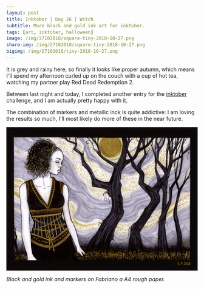 ```yaml
---
layout: post
title: Inktober | Day 26 | Witch
subtitle: More black and gold ink art for inktober.
tags: [art, inktober, halloween]
image: /img/27102018/square-tiny-2018-10-27.png
share-img: /img/27102018/square-tiny-2018-10-27.png
bigimg: /img/27102018/tiny-2018-10-27.png
---
```


It is grey and rainy here, so finally it looks like proper autumn, which means I'll spend my afternoon curled up on the couch with a cup of hot tea, watching my partner play Red Dead Redemption 2.

Between last night and today, I completed another entry for the [inktober](https://inktober.com/) challenge, and I am actually pretty happy with it.

The combination of markers and metallic inck is quite addictive: I am loving the results so much, I'll most likely do more of these in the near future.

<img src="/img/27102018/tiny-2018-10-27.png" alt="A gold and ink drawing of a woman in a field of flowers, with trees and the moon in the background." align="center"/> 

*Black and gold ink and markers on Fabriano a A4 rough paper.*